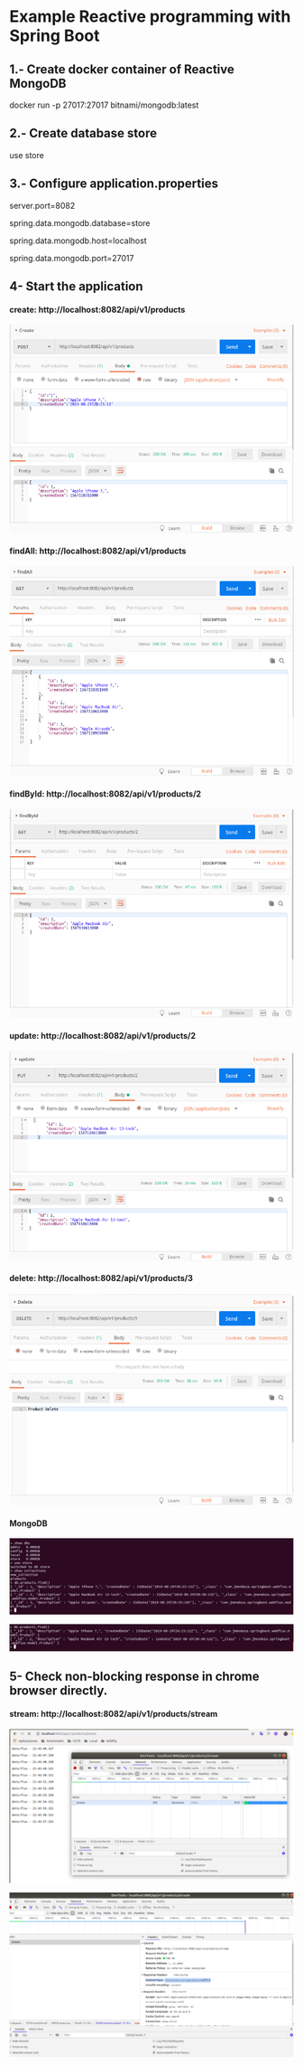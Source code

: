 # Example Reactive programming with Spring Boot

## 1.- Create docker container of Reactive MongoDB

docker run  -p 27017:27017 bitnami/mongodb:latest

## 2.- Create database store

use store

## 3.- Configure application.properties

server.port=8082

spring.data.mongodb.database=store

spring.data.mongodb.host=localhost

spring.data.mongodb.port=27017


## 4- Start the application

#### create: http://localhost:8082/api/v1/products

![Screenshot](prtsc/create-Postman.png)


#### findAll: http://localhost:8082/api/v1/products

![Screenshot](prtsc/findAll-Postman.png)

#### findById: http://localhost:8082/api/v1/products/2

![Screenshot](prtsc/findById-Postman.png)

#### update: http://localhost:8082/api/v1/products/2

![Screenshot](prtsc/update-Postman.png)

#### delete: http://localhost:8082/api/v1/products/3

![Screenshot](prtsc/date-Postman.png)

#### MongoDB

![Screenshot](prtsc/mongoDB1.png)

![Screenshot](prtsc/mongoDB2.png)



## 5- Check non-blocking response in chrome browser directly. 

#### stream: http://localhost:8082/api/v1/products/stream

![Screenshot](prtsc/Chrome1.png)

![Screenshot](prtsc/Chrome2.png)

